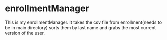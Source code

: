 # enrollmentManager
This is my enrollmentManager. It takes the csv file from enrollment(needs to be in main directory) sorts them by last name and grabs the most current version of the user. 
